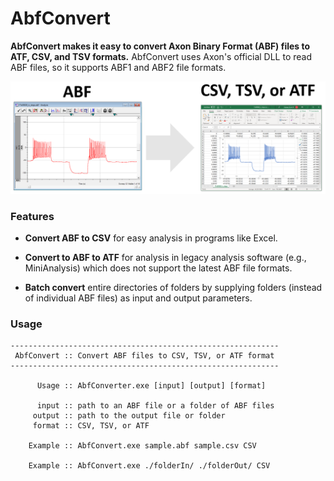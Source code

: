 # AbfConvert

**AbfConvert makes it easy to convert Axon Binary Format (ABF) files to ATF, CSV, and TSV formats.** AbfConvert uses Axon's official DLL to read ABF files, so it supports ABF1 and ABF2 file formats.

![](data/logo.png)

### Features

* **Convert ABF to CSV** for easy analysis in programs like Excel.

* **Convert to ABF to ATF** for analysis in legacy analysis software (e.g., MiniAnalysis) which does not support the latest ABF file formats.

* **Batch convert** entire directories of folders by supplying folders (instead of individual ABF files) as input and output parameters.

### Usage

```
------------------------------------------------------------
 AbfConvert :: Convert ABF files to CSV, TSV, or ATF format
------------------------------------------------------------

      Usage :: AbfConverter.exe [input] [output] [format]

      input :: path to an ABF file or a folder of ABF files
     output :: path to the output file or folder
     format :: CSV, TSV, or ATF

    Example :: AbfConvert.exe sample.abf sample.csv CSV

    Example :: AbfConvert.exe ./folderIn/ ./folderOut/ CSV
```